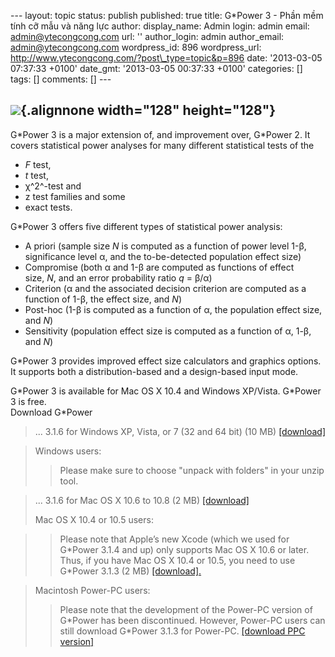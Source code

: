 --- layout: topic status: publish published: true title: G\*Power 3 -
Phần mềm tính cỡ mẫu và năng lực author: display\_name: Admin login:
admin email: admin@ytecongcong.com url: '' author\_login: admin
author\_email: admin@ytecongcong.com wordpress\_id: 896 wordpress\_url:
http://www.ytecongcong.com/?post\_type=topic&p=896 date: '2013-03-05
07:37:33 +0100' date\_gmt: '2013-03-05 00:37:33 +0100' categories: \[\]
tags: \[\] comments: \[\] ---

![](http://www.psycho.uni-duesseldorf.de/abteilungen/aap/gpower3/download-and-register/gpicon-128.png){.alignnone width="128" height="128"}
-------------------------------------------------------------------------------------------------------------------------------------------

G\*Power 3 is a major extension of, and improvement over, G\*Power 2. It
covers statistical power analyses for many different statistical tests
of the

-   *F* test,
-   *t* test,
-   χ^2^-test and
-   z test families and some
-   exact tests.

G\*Power 3 offers five different types of statistical power analysis:

-   A priori (sample size *N* is computed as a function of power level
    1-β, significance level α, and the to-be-detected population
    effect size)
-   Compromise (both α and 1-β are computed as functions of effect
    size, *N*, and an error probability ratio *q* = β/α)
-   Criterion (α and the associated decision criterion are computed as a
    function of 1-β, the effect size, and *N*)
-   Post-hoc (1-β is computed as a function of α, the population effect
    size, and *N*)
-   Sensitivity (population effect size is computed as a function of α,
    1-β, and *N*)

G\*Power 3 provides improved effect size calculators and graphics
options. It supports both a distribution-based and a design-based input
mode.

G\*Power 3 is available for Mac OS X 10.4 and Windows XP/Vista. G\*Power
3 is free.\
Download G\*Power

> ... 3.1.6 for Windows XP, Vista, or 7 (32 and 64 bit) (10
> MB) [\[download\]](http://www.psycho.uni-duesseldorf.de/abteilungen/aap/gpower3/download-and-register/Dokumente/GPower_3.1.6.zip)

> Windows users:
>
> > Please make sure to choose "unpack with folders" in your unzip tool.

> ... 3.1.6 for Mac OS X 10.6 to 10.8 (2
> MB) [\[download\]](http://www.psycho.uni-duesseldorf.de/abteilungen/aap/gpower3/download-and-register/Dokumente/GPower3.1.6Mac.zip)
>
> Mac OS X 10.4 or 10.5 users:

> > Please note that Apple’s new Xcode (which we used for G\*Power 3.1.4
> > and up) only supports Mac OS X 10.6 or later. Thus, if you have Mac
> > OS X 10.4 or 10.5, you need to use G\*Power 3.1.3 (2
> > MB) [\[download\].](http://www.psycho.uni-duesseldorf.de/abteilungen/aap/gpower3/download-and-register/Dokumente/GPower31Mac.zip)

> Macintosh Power-PC users:
>
> > Please note that the development of the Power-PC version of G\*Power
> > has been discontinued. However, Power-PC users can still download
> > G\*Power 3.1.3 for Power-PC. [\[download PPC
> > version\]](http://www.psycho.uni-duesseldorf.de/abteilungen/aap/gpower3/download-and-register/Dokumente/GPower31MacPPC.zip)
